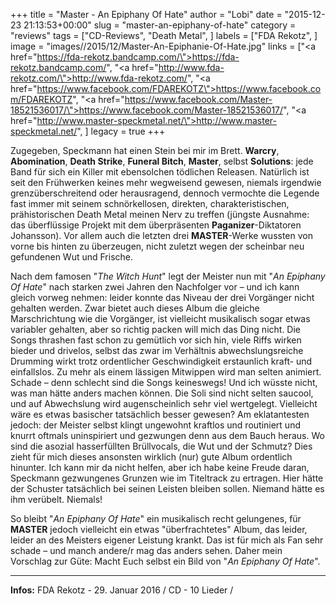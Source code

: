 +++
title = "Master - An Epiphany Of Hate"
author = "Lobi"
date = "2015-12-23 21:13:53+00:00"
slug = "master-an-epiphany-of-hate"
category = "reviews"
tags = ["CD-Reviews", "Death Metal", ]
labels = ["FDA Rekotz", ]
image = "images//2015/12/Master-An-Epiphanie-Of-Hate.jpg"
links = ["<a href=\"https://fda-rekotz.bandcamp.com/\">https://fda-rekotz.bandcamp.com/</a>", "<a href=\"http://www.fda-rekotz.com/\">http://www.fda-rekotz.com/</a>", "<a href=\"https://www.facebook.com/FDAREKOTZ\">https://www.facebook.com/FDAREKOTZ</a>", "<a href=\"https://www.facebook.com/Master-18521536017/\">https://www.facebook.com/Master-18521536017/</a>", "<a href=\"http://www.master-speckmetal.net/\">http://www.master-speckmetal.net/</a>", ]
legacy = true
+++

Zugegeben, Speckmann hat einen Stein bei mir im Brett. **Warcry**, **Abomination**, **Death Strike**, **Funeral Bitch**, **Master**, selbst **Solutions**: jede Band für sich ein Killer mit ebensolchen tödlichen Releasen. Natürlich ist seit den Frühwerken keines mehr wegweisend gewesen, niemals irgendwie grenzüberschreitend oder herausragend, dennoch vermochte die Legende fast immer mit seinem schnörkellosen, direkten, charakteristischen, prähistorischen Death Metal meinen Nerv zu treffen (jüngste Ausnahme: das überflüssige Projekt mit dem überpräsenten **Paganizer**-Diktatoren Johansson). Vor allem auch die letzten drei **MASTER**-Werke wussten von vorne bis hinten zu überzeugen, nicht zuletzt wegen der scheinbar neu gefundenen Wut und Frische.

Nach dem famosen "_The Witch Hunt_" legt der Meister nun mit "_An Epiphany Of Hate_" nach starken zwei Jahren den Nachfolger vor – und ich kann gleich vorweg nehmen: leider konnte das Niveau der drei Vorgänger nicht gehalten werden. Zwar bietet auch dieses Album die gleiche Marschrichtung wie die Vorgänger, ist vielleicht musikalisch sogar etwas variabler gehalten, aber so richtig packen will mich das Ding nicht. Die Songs thrashen fast schon zu gemütlich vor sich hin, viele Riffs wirken bieder und drivelos, selbst das zwar im Verhältnis abwechslungsreiche Drumming wirkt trotz ordentlicher Geschwindigkeit erstaunlich kraft- und einfallslos. Zu mehr als einem lässigen Mitwippen wird man selten animiert. Schade – denn schlecht sind die Songs keineswegs! Und ich wüsste nicht, was man hätte anders machen können. Die Soli sind nicht selten saucool, und auf Abwechslung wird augenscheinlich sehr viel wertgelegt. Vielleicht wäre es etwas basischer tatsächlich besser gewesen? Am eklatantesten jedoch: der Meister selbst klingt ungewohnt kraftlos und routiniert und knurrt oftmals uninspiriert und gezwungen denn aus dem Bauch heraus. Wo sind die asozial hasserfüllten Brüllvocals, die Wut und der Schmutz? Dies zieht für mich dieses ansonsten wirklich (nur) gute Album ordentlich hinunter. Ich kann mir da nicht helfen, aber ich habe keine Freude daran, Speckmann gezwungenes Grunzen wie im Titeltrack zu ertragen. Hier hätte der Schuster tatsächlich bei seinen Leisten bleiben sollen. Niemand hätte es ihm verübelt. Niemals!

So bleibt "_An Epiphany Of Hate_" ein musikalisch recht gelungenes, für **MASTER** jedoch vielleicht ein etwas "überfrachtetes" Album, das leider, leider an des Meisters eigener Leistung krankt. Das ist für mich als Fan sehr schade – und manch andere/r mag das anders sehen. Daher mein Vorschlag zur Güte: Macht Euch selbst ein Bild von "_An Epiphany Of Hate_".



---
**Infos:**
FDA Rekotz - 29. Januar 2016 / 
CD - 10 Lieder / 
